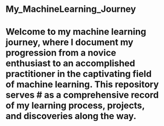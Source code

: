 # My_MachineLearning_Journey
# Welcome to my machine learning journey, where I document my progression from a novice enthusiast to an accomplished practitioner in the captivating field of machine learning. This repository serves # as a comprehensive record of my learning process, projects, and discoveries along the way.
